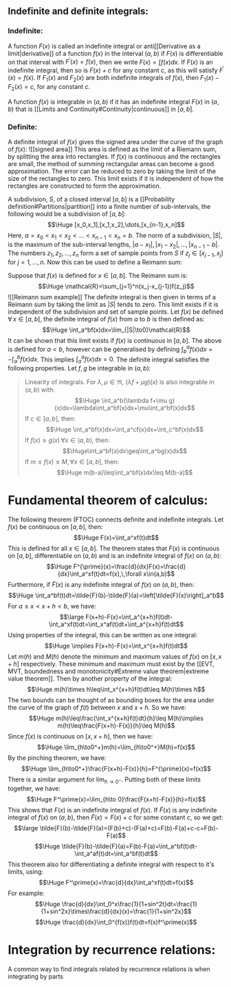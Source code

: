 ## Indefinite and definite integrals:

### Indefinite:

A function $F(x)$ is called an indefinite integral or anti[[Derivative as a limit|derivative]] of a function $f(x)$ in the interval $(a,b)$ if $F(x)$ is differentiable on that interval with $F^\prime(x)=f(x)$, then we write $F(x)=\int f(x)dx$. If $F(x)$ is an indefinite integral, then so is $F(x)+c$ for any constant $c$, as this will satisfy $F^\prime(x)=f(x)$. If $F_1(x)$ and $F_2(x)$ are both indefinite integrals of $f(x)$, then $F_1(x)-F_2(x)=c$, for any constant $c$.

A function $f(x)$ is integrable in $(a,b)$ if it has an indefinite integral $F(x$) in $(a,b)$ that is [[Limits and Continuity#Continuity|continuous]] in $[a,b]$.

### Definite:

A definite integral of $f(x)$ gives the signed area under the curve of the graph of $f(x)$:
![[signed area]]
This area is defined as the limit of a Riemann sum, by splitting the area into rectangles. If $f(x)$ is continuous and the rectangles are small, the method of summing rectangular areas can become a good approximation. The error can be reduced to zero by taking the limit of the size of the rectangles to zero. This limit exists if it is independent of how the rectangles are constructed to form the approximation.

A subdivision, $S$, of a closed interval $[a,b]$ is a [[Probability definition#Partitions|partition]] into a finite number of sub-intervals, the following would be a subdivision of $[a,b]$:
$$\Huge [x_0,x_1],[x_1,x_2],\dots,[x_{n-1},x_n]$$
Here, $a=x_0<x_1<x_2<\dots<x_{n-1}<x_n=b$. The norm of a subdivision, $|S|$, is the maximum of the sub-interval lengths, $|a-x_1|,|x_1-x_2|,\dots,|x_{n-1}-b|$. The numbers $z_1,z_2,\dots,z_n$ form a set of sample points from $S$ if $z_j\in[x_{j-1},x_j]$ for $j=1,\dots,n$. Now this can be used to define a Reimann sum:

Suppose that $f(x)$ is defined for $x\in[a,b]$. The Reimann sum is:
$$\Huge \mathcal{R}=\sum_{j=1}^n(x_j-x_{j-1})f(z_j)$$
![[Reimann sum example]]
The definite integral is then given in terms of a Reimann sum by taking the limit as $|S|$ tends to zero. This limit exists if it is independent of the subdivision and set of sample points. Let $f(x)$ be defined $\forall\,x\in[a,b]$, the definite integral of $f(x)$ from $a$ to $b$ is then defined as:
$$\Huge \int_a^bf(x)dx=\lim_{|S|\to0}\mathcal{R}$$
It can be shown that this limit exists if $f(x)$ is continuous in $[a,b]$. The above is defined for $a<b$, however can be generalised by defining $\int_b^af(x)dx=-\int_a^bf(x)dx$. This implies $\int_a^af(x)dx=0$. The definite integral satisfies the following properties. Let $f,g$ be integrable in $(a,b)$:
>Linearity of integrals. For $\lambda,\mu\in\Re$, $(\lambda f+\mu g)(x)$ is also integrable in $(a,b)$ with:$$\Huge \int_a^b(\lambda f+\mu g)(x)dx=\lambda\int_a^bf(x)dx+\mu\int_a^bf(x)dx$$
>If $c\in[a,b]$, then:$$\Huge \int_a^bf(x)dx=\int_a^cf(x)dx+\int_c^bf(x)dx$$
>If $f(x)\geq g(x)\,\forall x\in(a,b)$, then:$$\Huge\int_a^bf(x)dx\geq\int_a^bg(x)dx$$
>If $m\leq f(x)\leq M,\,\forall x\in[a,b]$, then:$$\Huge m(b-a)\leq\int_a^bf(x)dx\leq M(b-a)$$

# Fundamental theorem of calculus:

The following theorem (FTOC) connects definite and indefinite integrals. Let $f(x)$ be continuous on $[a,b]$, then:$$\Huge F(x)=\int_a^xf(t)dt$$
This is defined for all $x\in[a,b]$. The theorem states that $F(x)$ is continuous on $[a,b]$, differentiable on $(a,b)$ and is an indefinite integral of $f(x)$ on $(a,b)$:$$\Huge F^{\prime}(x)=\frac{d}{dx}F(x)=\frac{d}{dx}\int_a^xf(t)dt=f(x),\,\forall x\in(a,b)$$
Furthermore, if $\tilde{F}(x)$ is any indefinite integral of $f(x)$ on $(a,b)$, then:$$\Huge \int_a^bf(t)dt=\tilde{F}(b)-\tilde{F}(a)=\left[\tilde{F}(x)\right]_a^b$$ For $a\leq x<x+h<b$, we have:$$\large F(x+h)-F(x)=\int_a^{x+h}f(t)dt-\int_a^xf(t)dt=\int_x^af(t)dt+\int_a^{x+h}f(t)dt$$
Using properties of the integral, this can be written as one integral:$$\Huge \implies F(x+h)-F(x)=\int_x^{x+h}f(t)dt$$
Let $m(h)$ and $M(h)$ denote the minimum and maximum values of $f(x)$ on $[x,x+h]$ respectively. These minimum and maximum must exist by the [[EVT, MVT, boundedness and monotonicity#Extreme value theorem|extreme value theorem]]. Then by another property of the integral:
$$\Huge m(h)\times h\leq\int_x^{x+h}f(t)dt\leq M(h)\times h$$
The two bounds can be thought of as bounding boxes for the area under the curve of the graph of $f(t)$ between $x$ and $x+h$. So we have:
$$\Huge m(h)\leq\frac{\int_x^{x+h}f(t)dt}{h}\leq M(h)\implies m(h)\leq\frac{F(x+h)-F(x)}{h}\leq M(h)$$
Since $f(x)$ is continuous on $[x,x+h]$, then we have:$$\Huge \lim_{h\to0^+}m(h)=\lim_{h\to0^+}M(h)=f(x)$$
By the pinching theorem, we have:
$$\Huge \lim_{h\to0^+}\frac{F(x+h)-F(x)}{h}=F^{\prime}(x)=f(x)$$
There is a similar argument for $\lim_{h\to0^-}$. Putting both of these limits together, we have:$$\Huge F^\prime(x)=\lim_{h\to 0}\frac{F(x+h)-F(x)}{h}=f(x)$$
This shows that $F(x)$ is an indefinite integral of $f(x)$. If $\tilde{F}(x)$ is any indefinite integral of $f(x)$ on $(a,b)$, then $\tilde{F}(x)=F(x)+c$ for some constant $c$, so we get:$$\large \tilde{F}(b)-\tilde{F}(a)=(F(b)+c)-(F(a)+c)=F(b)-F(a)+c-c=F(b)-F(a)$$$$\Huge \tilde{F}(b)-\tilde{F}(a)=F(b)-F(a)=\int_a^bf(t)dt-\int_a^af(t)dt=\int_a^bf(t)dt$$
This theorem also for differentiating a definite integral with respect to it's limits, using:$$\Huge F^\prime(x)=\frac{d}{dx}\int_a^xf(t)dt=f(x)$$
For example:$$\Huge \frac{d}{dx}\int_0^x\frac{1}{1+sin^2t}dt=\frac{1}{1+sin^2x}\times\frac{d}{dx}(x)=\frac{1}{1+sin^2x}$$
$$\Huge \frac{d}{dx}\int_0^{f(x)}f(t)dt=f(x)f^\prime(x)$$

# Integration by recurrence relations:

A common way to find integrals related by recurrence relations is when integrating by parts